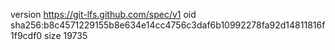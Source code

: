 version https://git-lfs.github.com/spec/v1
oid sha256:b8c4571229155b8e634e14cc4756c3daf6b10992278fa92d14811816f1f9cdf0
size 19735
